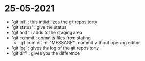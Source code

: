 # 25-05-2021

- 'git init' : this intiiatilizes the git repositorty
- 'git status' : give the status
- 'git add <FILE>' : adds <FILE> to the staging area
- 'git commit':  commits files from stating
  - 'git commit -m "MESSAGE"': commit without opening editor
- 'git log' : gives the log of the git repositorty
- 'git diff' : gives you the difference 
